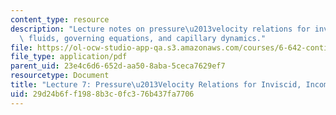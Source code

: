 ```yaml
---
content_type: resource
description: "Lecture notes on pressure\u2013velocity relations for inviscid, incompressible\
  \ fluids, governing equations, and capillary dynamics."
file: https://ol-ocw-studio-app-qa.s3.amazonaws.com/courses/6-642-continuum-electromechanics-fall-2008/29d24b6ff1988b3c0fc376b437fa7706_lec07_f08.pdf
file_type: application/pdf
parent_uid: 23e4c6d6-652d-aa50-8aba-5ceca7629ef7
resourcetype: Document
title: "Lecture 7: Pressure\u2013Velocity Relations for Inviscid, Incompressible Fluids"
uid: 29d24b6f-f198-8b3c-0fc3-76b437fa7706
---
```


